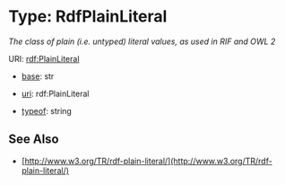 # Type: RdfPlainLiteral




_The class of plain (i.e. untyped) literal values, as used in RIF and OWL 2_



URI: [rdf:PlainLiteral](rdf:PlainLiteral)

* [base](https://w3id.org/linkml/base): str

* [uri](https://w3id.org/linkml/uri): rdf:PlainLiteral


* [typeof](https://w3id.org/linkml/typeof): string







## See Also

* [http://www.w3.org/TR/rdf-plain-literal/](http://www.w3.org/TR/rdf-plain-literal/)


